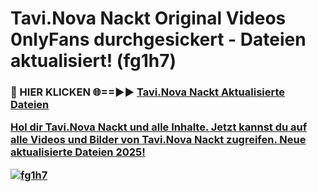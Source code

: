 # Tavi.Nova Nackt Original Videos 0nlyFans durchgesickert - Dateien aktualisiert! (fg1h7)

<h3>🔴 HIER KLICKEN 🌐==►► <a href="https://tinyurl.com/h6vf6nb8" rel="nofollow">Tavi.Nova Nackt Aktualisierte Dateien

Hol dir Tavi.Nova Nackt und alle Inhalte. Jetzt kannst du auf alle Videos und Bilder von Tavi.Nova Nackt zugreifen. Neue aktualisierte Dateien 2025!

[![fg1h7](https://i.imgur.com/sD4kR3V.gif)](https://tinyurl.com/h6vf6nb8)
